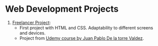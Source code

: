 # Web Development Projects

1. [Freelancer Project](https://github.com/Pecmecy/Projects/tree/master/Web%20Development/Freelancer%20Project):
   -  First project with HTML and CSS. Adaptability to different screens and devices.
   -  Project from [Udemy course by Juan Pablo De la torre Valdez](https://www.udemy.com/course/desarrollo-web-completo-con-html5-css3-js-php-y-mysql/).
